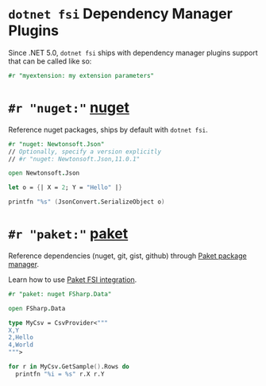 <!-- this content is pointed at by url https://aka.ms/dotnetdepmanager please keep the F# team in the loop to update the redirect if the file is moved -->

# `dotnet fsi` Dependency Manager Plugins

Since .NET 5.0, `dotnet fsi` ships with dependency manager plugins support that can be called like so:

```fsharp
#r "myextension: my extension parameters"
```

# `#r "nuget:"` [nuget](https://github.com/dotnet/fsharp/tree/main/src/fsharp/FSharp.DependencyManager.Nuget)

Reference nuget packages, ships by default with `dotnet fsi`.

```fsharp
#r "nuget: Newtonsoft.Json"
// Optionally, specify a version explicitly
// #r "nuget: Newtonsoft.Json,11.0.1"

open Newtonsoft.Json

let o = {| X = 2; Y = "Hello" |}

printfn "%s" (JsonConvert.SerializeObject o)
```


# `#r "paket:"` [paket](https://fsprojects.github.io/Paket/fsi-integration.html)

Reference dependencies (nuget, git, gist, github) through [Paket package manager](https://fsprojects.github.io/Paket).

Learn how to use [Paket FSI integration](https://fsprojects.github.io/Paket/fsi-integration.html).

```fsharp
#r "paket: nuget FSharp.Data"

open FSharp.Data

type MyCsv = CsvProvider<"""
X,Y
2,Hello
4,World
""">

for r in MyCsv.GetSample().Rows do
  printfn "%i = %s" r.X r.Y
```
